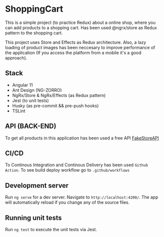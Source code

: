# ShoppingCart

This is a simple project (to practice Redux) about a online shop, where you can add products to a shopping cart. Has been used @ngrx/store as Redux pattern to the shopping cart.

This project uses Store and Effects as Redux architecture. Also, a lazy loading of product images has been neccesary to improve performance of the application (If you access the platform from a mobile it's a good approach).

## Stack

* Angular 11
* Ant Design (NG-ZORRO)
* NgRx/Store & NgRx/Effects (as Redux pattern)
* Jest (to unit tests)
* Husky (as pre-commit && pre-push hooks)
* TSLint

## API (BACK-END)

To get all products in this application has been used a free API [FakeStoreAPI](https://fakestoreapi.com/)

## CI/CD

To Continous Integration and Continous Delivery has been used `Github Action`. To see build deploy workflow go to `.github/workflows`

## Development server

Run `ng serve` for a dev server. Navigate to `http://localhost:4200/`. The app will automatically reload if you change any of the source files.

## Running unit tests

Run `ng test` to execute the unit tests via Jest.

